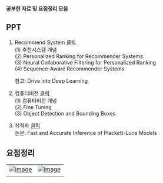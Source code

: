 
**공부한 자료 및 요점정리 모음**
## PPT
1. Recommend System [클릭 ](https://drive.google.com/file/d/1IMbaYnSm2kBX6_1fiVyCRWlseDSaBb08/view?usp=sharing)  
	(1) 추천시스템 개념  
	(2) Personalized Ranking for Recommender Systems  
	(3) Neural Collaborative Filtering for Personalized Ranking  
	(4) Sequence-Aware Recommender Systems  

	참고: Drive into Deep Learning  

2. 컴퓨터비전  [클릭](https://drive.google.com/file/d/1vdJuwo7ckPiagQD7oQBupD0vCTt48qyP/view?usp=sharing)  
	(1) 컴퓨터비전 개념  
	(2) Fine Tuning  
	(3) Object Detection  and Bounding Boxes  

3. 최적화 [클릭](https://drive.google.com/file/d/13n9lYmVwoxQF6ginabir8-FYzlNDQrAk/view?usp=sharing)  
	논문: Fast and Accurate Inference of Plackett-Luce Models  
  
  
## 요점정리
|  |  |
|--|--|
|  [![image](https://user-images.githubusercontent.com/45659433/142822478-2281edb1-e7a0-4ffa-8c7f-c9bab34d4b3d.png)](https://yejiblog.xyz/categories/#%EB%94%A5%EB%9F%AC%EB%8B%9D) |  [![image](https://user-images.githubusercontent.com/45659433/142822830-66d9d08b-484b-4535-ba25-fd829403c2d0.png)](https://yejiblog.xyz/categories/#cnn) |
|||



<!--stackedit_data:
eyJoaXN0b3J5IjpbMzcxNDQyNzAzLDgzNzY3MzI0MiwxMTQ5OD
k4MjcxXX0=
-->